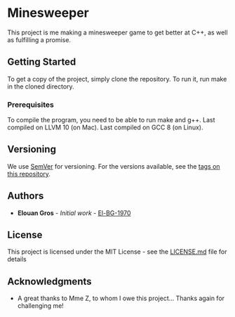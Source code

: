 # Minesweeper

This project is me making a minesweeper game to get better at C++, as well as fulfilling a promise.

## Getting Started

To get a copy of the project, simply clone the repository. To run it, run make in the cloned directory.

### Prerequisites

To compile the program, you need to be able to run make and g++.
Last compiled on LLVM 10 (on Mac).
Last compiled on GCC 8 (on Linux).

## Versioning

We use [SemVer](http://semver.org/) for versioning. For the versions available, see the [tags on this repository](https://github.com/El-BG-1970/minesweeper/tags). 

## Authors

* **Elouan Gros** - *Initial work* - [El-BG-1970](https://github.com/El-BG-1970/)

## License

This project is licensed under the MIT License - see the [LICENSE.md](LICENSE.md) file for details

## Acknowledgments

* A great thanks to Mme Z, to whom I owe this project... Thanks again for challenging me!
